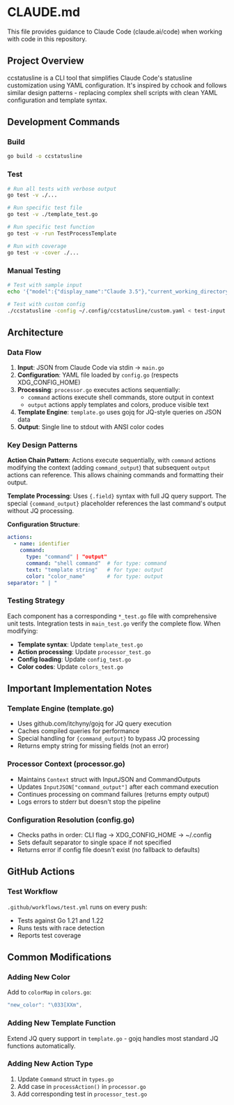 # CLAUDE.md

This file provides guidance to Claude Code (claude.ai/code) when working with code in this repository.

## Project Overview

ccstatusline is a CLI tool that simplifies Claude Code's statusline customization using YAML configuration. It's inspired by cchook and follows similar design patterns - replacing complex shell scripts with clean YAML configuration and template syntax.

## Development Commands

### Build
```bash
go build -o ccstatusline
```

### Test
```bash
# Run all tests with verbose output
go test -v ./...

# Run specific test file
go test -v ./template_test.go

# Run specific test function
go test -v -run TestProcessTemplate

# Run with coverage
go test -v -cover ./...
```

### Manual Testing
```bash
# Test with sample input
echo '{"model":{"display_name":"Claude 3.5"},"current_working_directory":"/test","session_id":"abc123"}' | ./ccstatusline -config test-config.yaml

# Test with custom config
./ccstatusline -config ~/.config/ccstatusline/custom.yaml < test-input.json
```

## Architecture

### Data Flow
1. **Input**: JSON from Claude Code via stdin → `main.go`
2. **Configuration**: YAML file loaded by `config.go` (respects XDG_CONFIG_HOME)
3. **Processing**: `processor.go` executes actions sequentially:
   - `command` actions execute shell commands, store output in context
   - `output` actions apply templates and colors, produce visible text
4. **Template Engine**: `template.go` uses gojq for JQ-style queries on JSON data
5. **Output**: Single line to stdout with ANSI color codes

### Key Design Patterns

**Action Chain Pattern**: Actions execute sequentially, with `command` actions modifying the context (adding `command_output`) that subsequent `output` actions can reference. This allows chaining commands and formatting their output.

**Template Processing**: Uses `{.field}` syntax with full JQ query support. The special `{command_output}` placeholder references the last command's output without JQ processing.

**Configuration Structure**:
```yaml
actions:
  - name: identifier
    command:
      type: "command" | "output"
      command: "shell command"  # for type: command
      text: "template string"   # for type: output
      color: "color_name"       # for type: output
separator: " | "
```

### Testing Strategy

Each component has a corresponding `*_test.go` file with comprehensive unit tests. Integration tests in `main_test.go` verify the complete flow. When modifying:

- **Template syntax**: Update `template_test.go`
- **Action processing**: Update `processor_test.go`
- **Config loading**: Update `config_test.go`
- **Color codes**: Update `colors_test.go`

## Important Implementation Notes

### Template Engine (template.go)
- Uses github.com/itchyny/gojq for JQ query execution
- Caches compiled queries for performance
- Special handling for `{command_output}` to bypass JQ processing
- Returns empty string for missing fields (not an error)

### Processor Context (processor.go)
- Maintains `Context` struct with InputJSON and CommandOutputs
- Updates `InputJSON["command_output"]` after each command execution
- Continues processing on command failures (returns empty output)
- Logs errors to stderr but doesn't stop the pipeline

### Configuration Resolution (config.go)
- Checks paths in order: CLI flag → XDG_CONFIG_HOME → ~/.config
- Sets default separator to single space if not specified
- Returns error if config file doesn't exist (no fallback to defaults)

## GitHub Actions

### Test Workflow
`.github/workflows/test.yml` runs on every push:
- Tests against Go 1.21 and 1.22
- Runs tests with race detection
- Reports test coverage

## Common Modifications

### Adding New Color
Add to `colorMap` in `colors.go`:
```go
"new_color": "\033[XXm",
```

### Adding New Template Function
Extend JQ query support in `template.go` - gojq handles most standard JQ functions automatically.

### Adding New Action Type
1. Update `Command` struct in `types.go`
2. Add case in `processAction()` in `processor.go`
3. Add corresponding test in `processor_test.go`